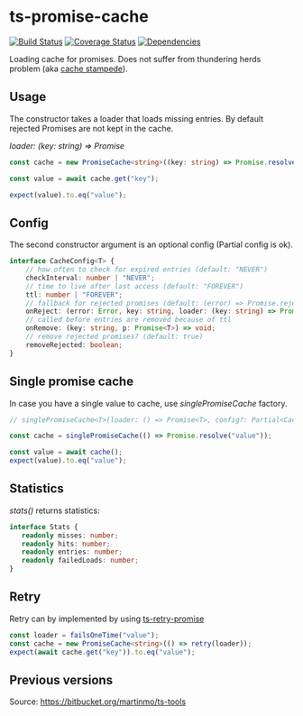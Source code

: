 # ts-promise-cache #

[![Build Status](https://travis-ci.org/normartin/ts-promise-cache.svg?branch=master)](https://travis-ci.org/normartin/ts-promise-cache)
[![Coverage Status](https://coveralls.io/repos/github/normartin/ts-promise-cache/badge.svg?branch=master)](https://coveralls.io/github/normartin/ts-promise-cache?branch=master)
[![Dependencies](https://david-dm.org/normartin/ts-promise-cache.svg)](https://david-dm.org/normartin/ts-promise-cache)

Loading cache for promises. 
Does not suffer from thundering herds problem (aka [cache stampede](https://en.wikipedia.org/wiki/Cache_stampede)).

## Usage ##
The constructor takes a loader that loads missing entries.
By default rejected Promises are not kept in the cache. 

_loader: (key: string) => Promise<T>_

```typescript
const cache = new PromiseCache<string>((key: string) => Promise.resolve("value"));

const value = await cache.get("key");

expect(value).to.eq("value");
```

## Config ##
The second constructor argument is an optional config (Partial config is ok).
```typescript
interface CacheConfig<T> {
    // how often to check for expired entries (default: "NEVER")
    checkInterval: number | "NEVER";
    // time to live after last access (default: "FOREVER")
    ttl: number | "FOREVER";
    // fallback for rejected promises (default: (error) => Promise.reject(error))
    onReject: (error: Error, key: string, loader: (key: string) => Promise<T>) => Promise<T>;
    // called before entries are removed because of ttl
    onRemove: (key: string, p: Promise<T>) => void;
    // remove rejected promises? (default: true)
    removeRejected: boolean;
}
```

## Single promise cache ##
In case you have a single value to cache, use _singlePromiseCache_ factory.
```typescript
// singlePromiseCache<T>(loader: () => Promise<T>, config?: Partial<CacheConfig<T>>): () => Promise<T>

const cache = singlePromiseCache(() => Promise.resolve("value"));

const value = await cache();
expect(value).to.eq("value");
```

## Statistics ##
_stats()_ returns statistics:
 ```typescript
interface Stats {
    readonly misses: number;
    readonly hits: number;
    readonly entries: number;
    readonly failedLoads: number;
}
 ```

## Retry ##
Retry can by implemented by using [ts-retry-promise](https://www.npmjs.com/package/ts-retry-promise)
```typescript
const loader = failsOneTime("value");
const cache = new PromiseCache<string>(() => retry(loader));
expect(await cache.get("key")).to.eq("value");
```

## Previous versions ##
Source: https://bitbucket.org/martinmo/ts-tools
